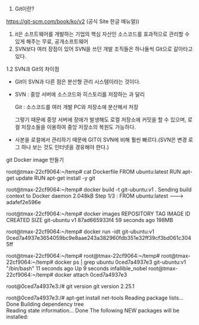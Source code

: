 



1. Git이란? 

https://git-scm.com/book/ko/v2 (공식 Site 한글 매뉴얼))

1. it은 소프트웨어를 개발하는 기업의 핵심 자산인 소스코드를 효과적으로 관리할 수 있게 해주는 무료, 공개소프트웨어
2. SVN보다 여러 장점이 있어 SVN을 쓰던 개발 조직들은 하나둘씩 Git으로 갈아타고 있다.



1.2 SVN과 Git의 차이점

 - Git이 SVN과 다른 점은 분산형 관리 시스템이라는 것이다.

 - SVN : 중앙 서버에 소스코드와 히스토리를 저장하는 과 달리

   Git :  소스코드를 여러 개발 PC와 저장소에 분산해서 저장

   그렇기 때문에 중앙 서버에 장애가 발생해도 로컬 저장소에 커밋을 할 수 있으며, 로컬 저장소들을 이용하여 중앙 저장소의 복원도 가능하다.

 - 사본을 로컬에서 관리하기 때문에 GIT이 SVN에 비해 훨씬 빠르다.(SVN은 변경 로그 하나 보는 것도 인터넷을 경유해야 한다.)
 




git Docker image 만들기

root@tmax-22cf9064:~/temp# cat Dockerfile
FROM ubuntu:latest 
RUN apt-get update
RUN apt-get install -y git

root@tmax-22cf9064:~/temp# docker build -t git-ubuntu:v1 .
Sending build context to Docker daemon  2.048kB
Step 1/3 : FROM ubuntu:latest
 ---> adafef2e596e
 
 root@tmax-22cf9064:~/temp# docker images
REPOSITORY                    TAG                 IMAGE ID            CREATED             SIZE
git-ubuntu                    v1                  87ad665933f4        59 seconds ago      198MB

root@tmax-22cf9064:~/temp# docker run -idt git-ubuntu:v1
0ced7a4937e3654059bc9e8aae243a382960fdb351e32ff39cf3bd061c3045ff

root@tmax-22cf9064:~/temp# 
root@tmax-22cf9064:~/temp# 
root@tmax-22cf9064:~/temp# docker ps | grep ubuntu
0ced7a4937e3        git-ubuntu:v1       "/bin/bash"              11 seconds ago      Up 9 seconds                                                         infallible_nobel
root@tmax-22cf9064:~/temp# docker attach 0ced7a4937e3

root@0ced7a4937e3:/# git version
git version 2.25.1


root@0ced7a4937e3:/# apt-get install net-tools
Reading package lists... Done
Building dependency tree       
Reading state information... Done
The following NEW packages will be installed:


